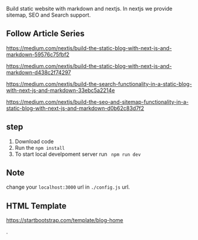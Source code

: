 Build static website with markdown and nextjs.
In nextjs we provide sitemap, SEO and Search support.

## Follow Article Series
https://medium.com/nextjs/build-the-static-blog-with-next-js-and-markdown-59576c75fbf2

https://medium.com/nextjs/build-the-static-blog-with-next-js-and-markdown-d438c2f74297

https://medium.com/nextjs/build-the-search-functionality-in-a-static-blog-with-next-js-and-markdown-33ebc5a2214e

https://medium.com/nextjs/build-the-seo-and-sitemap-functionality-in-a-static-blog-with-next-js-and-markdown-d0b62c83d7f2



## step
1. Download code
2. Run the `npm install`
3. To start local develpoment server run ` npm run dev`

## Note 
change your ` localhost:3000 ` url in `./config.js` url. 

## HTML Template
https://startbootstrap.com/template/blog-home

.
